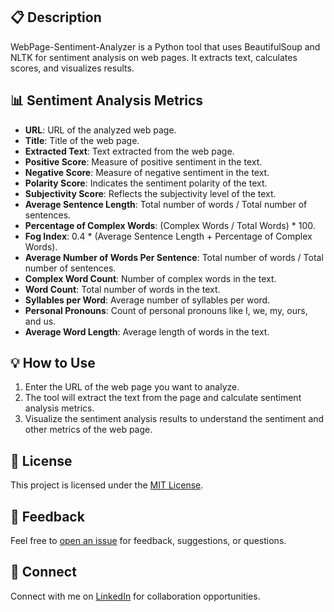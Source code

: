 
## 📋 Description

WebPage-Sentiment-Analyzer is a Python tool that uses BeautifulSoup and NLTK for sentiment analysis on web pages. It extracts text, calculates scores, and visualizes results.

## 📊 Sentiment Analysis Metrics

- **URL**: URL of the analyzed web page.
- **Title**: Title of the web page.
- **Extracted Text**: Text extracted from the web page.
- **Positive Score**: Measure of positive sentiment in the text.
- **Negative Score**: Measure of negative sentiment in the text.
- **Polarity Score**: Indicates the sentiment polarity of the text.
- **Subjectivity Score**: Reflects the subjectivity level of the text.
- **Average Sentence Length**: Total number of words / Total number of sentences.
- **Percentage of Complex Words**: (Complex Words / Total Words) * 100.
- **Fog Index**: 0.4 * (Average Sentence Length + Percentage of Complex Words).
- **Average Number of Words Per Sentence**: Total number of words / Total number of sentences.
- **Complex Word Count**: Number of complex words in the text.
- **Word Count**: Total number of words in the text.
- **Syllables per Word**: Average number of syllables per word.
- **Personal Pronouns**: Count of personal pronouns like I, we, my, ours, and us.
- **Average Word Length**: Average length of words in the text.

## 💡 How to Use

1. Enter the URL of the web page you want to analyze.
2. The tool will extract the text from the page and calculate sentiment analysis metrics.
3. Visualize the sentiment analysis results to understand the sentiment and other metrics of the web page.

## 📄 License

This project is licensed under the [MIT License](LICENSE).

## 📝 Feedback

Feel free to [open an issue](https://github.com/your-username/WebPage-Sentiment-Analyzer/issues) for feedback, suggestions, or questions.

## 📡 Connect

Connect with me on [LinkedIn](https://www.linkedin.com/in/your-username) for collaboration opportunities.
